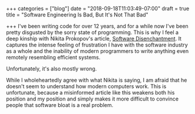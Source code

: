 +++
categories = ["blog"]
date = "2018-09-18T11:03:49-07:00"
draft = true
title = "Software Engineering Is Bad, But It's Not That Bad"

+++
I've been writing code for over 12 years, and for a while now I've been pretty disgusted by the sorry state of programming. This is why I feel a deep kinship with Nikita Prokopov's article, [Software Disenchantment](http://tonsky.me/blog/disenchantment/ "Software Disenchantment"). It captures the intense feeling of frustration I have with the software industry as a whole and the inability of modern programmers to write anything even remotely resembling efficient systems.

Unfortunately, it's also mostly wrong.

While I wholeheartedly agree with what Nikita is saying, I am afraid that he doesn't seem to understand how modern computers work. This is unfortunate, because a misinformed article like this weakens both his position and my position and simply makes it more difficult to convince people that software bloat is a real problem.